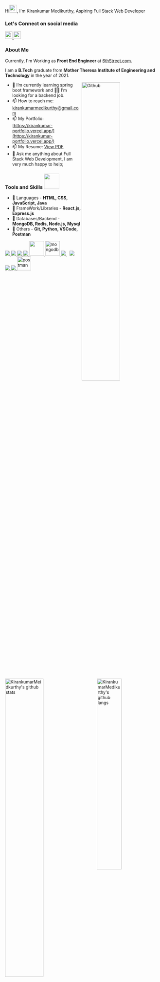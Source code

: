 Hi<img src="https://raw.githubusercontent.com/MartinHeinz/MartinHeinz/master/wave.gif" width="25px" height="25px">, I'm Kirankumar Medikurthy, Aspiring Full Stack Web Developer

### Let's Connect on social media

<a href="https://www.linkedin.com/in/kiran-kumar-medikurthy/" target="_blank">
  <img src='https://cdn.jsdelivr.net/npm/simple-icons@v3.12.1/icons/linkedin.svg' width='24px' />
</a>



<a href="https://github.com/kirankumar-medikurthy" target="_blank">
  <img src='https://cdn.jsdelivr.net/npm/simple-icons@v3.12.1/icons/github.svg' width='24px' />
</a>



### About Me
Currently, I'm  Working as <b>Front End Engineer </b> at [6thStreet.com](https://en-ae.6thstreet.com/men.html).

I am a <b>B.Tech</b> graduate from <b> Mother Theresa Institute of Engineering and Technology</b> in the year of 2021.

<img width="50%" align="right" alt="Github" src="https://raw.githubusercontent.com/onimur/.github/master/.resources/git-header.svg" />

- 🌱  I’m currently learning spring boot framework and 👨‍💻 I’m looking for a backend job.
- 📫 How to reach me: kirankumarmedikurthy@gmail.com
- 📫 My Portfolio: [https://kirankumar-portfolio.vercel.app/](https://kirankumar-portfolio.vercel.app/)
- 📫 My Resume: [View PDF](https://drive.google.com/file/d/1lX-VB4kjg_lNSYP8q2sNapMaesOR5bMR/view?usp=sharing)
- 💬 Ask me anything about Full Stack Web Development, I am very much happy to help;


### Tools and Skills <img src="https://camo.githubusercontent.com/63371d36886ee658f5a97401f393e1ab1684b2fd3de674b8f5efc7d410b2a3d0/68747470733a2f2f6d656469612e67697068792e636f6d2f6d656469612f57556c706c634d704f43456d5447427442572f67697068792e676966" width=50px>

- 🚀 Languages - **HTML, CSS, JavaScript, Java**
- 🚀 FrameWork/Libraries - **React.js, Express.js**
- 🚀 Databases/Backend - **MongoDB, Redis, Node.js, Mysql**
- 🚀 Others - **Git, Python, VSCode, Postman**

<p align="left"> 
    <a href="https://www.w3.org/html/" target="_blank"> <img src="https://img.icons8.com/color/48/000000/html-5.png"/> </a> 
    <a href="https://www.w3schools.com/css/" target="_blank"> <img src="https://img.icons8.com/color/48/000000/css3.png"/> </a>
    <a href="https://developer.mozilla.org/en-US/docs/Web/JavaScript" target="_blank"> <img src="https://img.icons8.com/color/48/000000/javascript.png"/> </a> 
    <a href="https://www.java.com" target="_blank"> <img src="https://img.icons8.com/color/48/000000/java-coffee-cup-logo.png"/> </a>
    <a href="https://reactjs.org/" target="_blank"> <img src="https://www.pngfind.com/pngs/m/685-6854994_react-logo-no-background-hd-png-download.png" width="48" height="48"/> </a> 
    <a href="https://www.mongodb.com/" target="_blank"> <img src="https://www.pngkit.com/png/full/225-2254691_9kib-354x415-unnamed-mongodb-logo-svg.png" alt="mongodb" width="48" height="48"/> </a> 
    <a style="padding-right:8px;" href="https://nodejs.org" target="_blank"> <img src="https://img.icons8.com/color/48/000000/nodejs.png"/> </a> 
    <a style="padding-right:8px;" href="https://www.mysql.com/" target="_blank"> <img src="https://img.icons8.com/fluent/50/000000/mysql-logo.png"/> </a>
    <a href="https://git-scm.com/" target="_blank"> <img src="https://img.icons8.com/color/48/000000/git.png"/> </a> 
    <a href="https://www.python.org" target="_blank"> <img src="https://img.icons8.com/color/48/000000/python.png"/> </a> 
    <a href="https://postman.com" target="_blank"> <img src="https://www.vectorlogo.zone/logos/getpostman/getpostman-icon.svg" alt="postman" width="45" height="45"/> </a>   
   <!-- <a href="https://redux.js.org" target="_blank"> <img src="https://img.icons8.com/color/48/000000/redux.png"/> </a>
    <a href="https://expressjs.com" target="_blank"> <img src="https://raw.githubusercontent.com/devicons/devicon/master/icons/express/express-original-wordmark.svg" alt="express" width="40" height="40"/> </a>-->
</p>

<img alt="KirankumarMeidkurthy's github stats" align="left" width="50%" src="https://github-readme-stats.vercel.app/api?username=kirankumar-medikurthy&show_icons=true&hide_border=true" />



<img alt="KirankumarMedikurthy's github langs" align="right" width="40%" src="https://github-readme-stats.vercel.app/api/top-langs/?username=kirankumar-medikurthy&langs_count=10&layout=compact&hide_border=true" />

<!--[<a href="https://github.com/kirankumar-medikurthy/github-readme-stats"><img alt="Kirankumar Medikurthys's Top Languages" src="https://github-readme-stats.vercel.app/api/top-langs/?username=kirankumar-medikurthy&langs_count=8&count_private=true&layout=compact&theme=react&hide_border=true&bg_color=0D1117" /></a>](url)](url)-->

<br/>
<br/>
<br/>
<br/>
<br/>
<a href="https://github.com/kirankumar-medikurthy/github-readme-activity-graph"><img alt="KirankumarMeidkurthy's Activity Graph" src="https://github-readme-activity-graph.vercel.app/graph?username=kirankumar-medikurthy&bg_color=cdc6ca&color=1f55ad&line=6a7821&point=307863&area=true&hide_border=true" /></a>

<br/>
<br/>
<br/>


## ❤ Views and Followers

<a href="https://github.com/Meghna-DAS/github-profile-views-counter">
    <img src="https://komarev.com/ghpvc/?username=kirankumar-medikurthy">
</a>
<a href="https://github.com/kirankumar-medikurthy?tab=followers"><img src="https://img.shields.io/github/followers/kirankumar-medikurthy?label=Followers&style=social" alt="GitHub Badge"></a>

<!--
**kirankumar-medikurthy/kirankumar-medikurthy** is a ✨ _special_ ✨ repository because its `README.md` (this file) appears on your GitHub profile.

Here are some ideas to get you started:

- 🔭 I’m currently working on ...
- 🌱 I’m currently learning ...
- 👯 I’m looking to collaborate on ...
- 🤔 I’m looking for help with ...
- 💬 Ask me about ...
- 📫 How to reach me: ...
- 😄 Pronouns: ...
- ⚡ Fun fact: ...
-->
